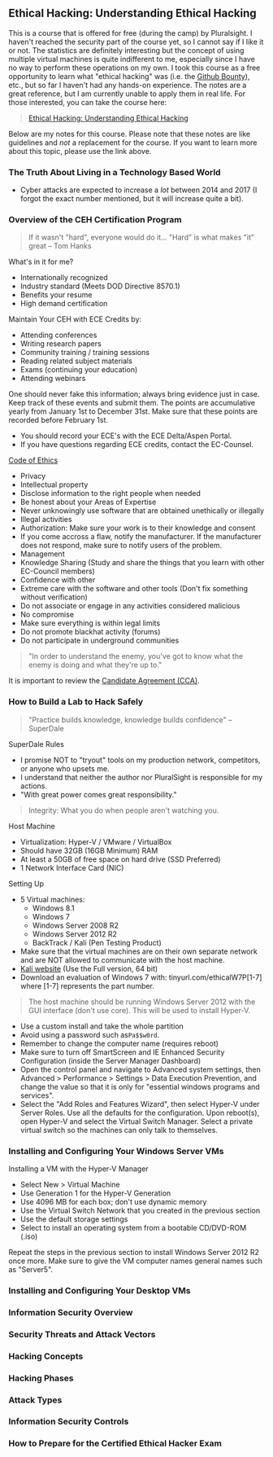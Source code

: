 ## Ethical Hacking: Understanding Ethical Hacking

This is a course that is offered for free (during the camp) by Pluralsight. I haven't reached the security part of the course yet, so I cannot say if I like it or not. The statistics are definitely interesting but the concept of using multiple virtual machines is quite indifferent to me, especially since I have no way to perform these operations on my own. I took this course as a free opportunity to learn what "ethical hacking" was (i.e. the [Github Bounty](https://bounty.github.com/)), etc., but so far I haven't had any hands-on experience. The notes are a great reference, but I am currently unable to apply them in real life. For those interested, you can take the course here:

> [Ethical Hacking: Understanding Ethical Hacking](https://www.pluralsight.com/courses/ethical-hacking-understanding)

Below are my notes for this course. Please note that these notes are like guidelines and *not* a replacement for the course. If you want to learn more about this topic, please use the link above.

### The Truth About Living in a Technology Based World

- Cyber attacks are expected to increase a *lot* between 2014 and 2017 (I forgot the exact number mentioned, but it will increase quite a bit).

### Overview of the CEH Certification Program

> If it wasn't "hard", everyone would do it...
> "Hard" is what makes "it" great &ndash; Tom Hanks

What's in it for me?

- Internationally recognized
- Industry standard (Meets DOD Directive 8570.1)
- Benefits your resume
- High demand certification

Maintain Your CEH with ECE Credits by:

- Attending conferences
- Writing research papers
- Community training / training sessions
- Reading related subject materials
- Exams (continuing your education)
- Attending webinars

One should never fake this information; always bring evidence just in case. Keep track of these events and submit them. The points are accumulative yearly from January 1st to December 31st. Make sure that these points are recorded before February 1st.

- You should record your ECE's with the ECE Delta/Aspen Portal.
- If you have questions regarding ECE credits, contact the EC-Counsel.

[Code of Ethics](http://www.eccouncil.org/support/code-of-ethics)

- Privacy
- Intellectual property
- Disclose information to the right people when needed
- Be honest about your Areas of Expertise
- Never unknowingly use software that are obtained unethically or illegally
- Illegal activities
- Authorization: Make sure your work is to their knowledge and consent
- If you come accross a flaw, notify the manufacturer. If the manufacturer does not respond, make sure to notify users of the problem.
- Management
- Knowledge Sharing (Study and share the things that you learn with other EC-Council members)
- Confidence with other 
- Extreme care with the software and other tools (Don't fix something without verification)
- Do not associate or engage in any activities considered malicious
- No compromise
- Make sure everything is within legal limits
- Do not promote blackhat activity (forums)
- Do not participate in underground communities

> "In order to understand the enemy, you've got to know what the enemy is doing and what they're up to."

It is important to review the [Candidate Agreement (CCA)](http://eccouncil.org/members/candidateagreement.pdf).

### How to Build a Lab to Hack Safely

> "Practice builds knowledge, knowledge builds confidence" &ndash; SuperDale

SuperDale Rules

- I promise NOT to "tryout" tools on my production network, competitors, or anyone who upsets me.
- I understand that neither the author nor PluralSight is responsible for my actions.
- "With great power comes great responsibility."

> Integrity: What you do when people aren't watching you.

Host Machine

- Virtualization: Hyper-V / VMware / VirtualBox
- Should have 32GB (16GB Minimum) RAM
- At least a 50GB of free space on hard drive (SSD Preferred)
- 1 Network Interface Card (NIC)

Setting Up

- 5 Virtual machines:
  - Windows 8.1
  - Windows 7
  - Windows Server 2008 R2
  - Windows Server 2012 R2
  - BackTrack / Kali (Pen Testing Product)
- Make sure that the virtual machines are on their own separate network and are NOT allowed to communicate with the host machine.
- [Kali website](https://www.kali.org/) (Use the Full version, 64 bit)
- Download an evaluation of Windows 7 with: tinyurl.com/ethicalW7P[1-7] where [1-7] represents the part number.

> The host machine should be running Windows Server 2012 with the GUI interface (don't use core). This will be used to install Hyper-V.

- Use a custom install and take the whole partition
- Avoid using a password such as`Pa$$w0rd`.
- Remember to change the computer name (requires reboot)
- Make sure to turn off SmartScreen and IE Enhanced Security Configuration (inside the Server Manager Dashboard)
- Open the control panel and navigate to Advanced system settings, then Advanced > Performance > Settings > Data Execution Prevention, and change the value so that it is only for "essential windows programs and services".
- Select the "Add Roles and Features Wizard", then select Hyper-V under Server Roles. Use all the defaults for the configuration. Upon reboot(s), open Hyper-V and select the Virtual Switch Manager. Select a private virtual switch so the machines can only talk to themselves.

### Installing and Configuring Your Windows Server VMs

Installing a VM with the Hyper-V Manager

- Select New > Virtual Machine
- Use Generation 1 for the Hyper-V Generation
- Use 4096 MB for each box; don't use dynamic memory
- Use the Virtual Switch Network that you created in the previous section
- Use the default storage settings
- Select to install an operating system from a bootable CD/DVD-ROM (.iso)

Repeat the steps in the previous section to install Windows Server 2012 R2 once more. Make sure to give the VM computer names general names such as "Server5".

### Installing and Configuring Your Desktop VMs

### Information Security Overview

### Security Threats and Attack Vectors

### Hacking Concepts

### Hacking Phases

### Attack Types

### Information Security Controls

### How to Prepare for the Certified Ethical Hacker Exam
